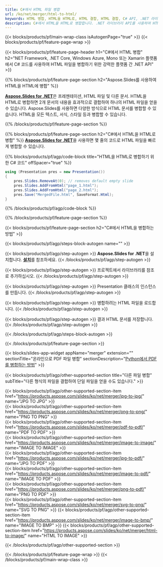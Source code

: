 ```yaml
---
title: C#에서 HTML 파일 병합
url: /ko/net/merger/html-to-html/
keywords: HTML 병합, HTML을 HTML로, HTML 결합, HTML 결합, C# API, .NET 라이브러리
description: C#에서 HTML을 HTML로 병합합니다. .NET 라이브러리 API를 사용하여 HTML 파일 결합
---
```


{{< blocks/products/pf/main-wrap-class isAutogenPage="true" >}}
{{< blocks/products/pf/feature-page-wrap >}}

{{< blocks/products/pf/feature-page-header h1="C#에서 HTML 병합" h2="NET Framework, .NET Core, Windows Azure, Mono 또는 Xamarin 플랫폼에서 C# 코드를 사용하여 HTML 파일을 병합하기 위한 강력한 플랫폼 간 .NET API" >}}

{{% blocks/products/pf/feature-page-section h2="Aspose.Slides를 사용하여 HTML을 HTML에 병합" %}}

[**Aspose.Slides for .NET**](https://products.aspose.com/slides/ko/net/)은 프레젠테이션, HTML 파일 및 다른 문서. HTML을 HTML로 병합하면 2개 문서의 내용을 효과적으로 결합하여 하나의 HTML 파일을 얻을 수 있습니다. Aspose.Slides를 사용하면 다양한 방식으로 HTML 문서를 병합할 수 있습니다. HTML을 모든 텍스트, 서식, 스타일 등과 병합할 수 있습니다.

{{% /blocks/products/pf/feature-page-section %}}




{{% blocks/products/pf/feature-page-section  h2="C#에서 HTML을 HTML로 병합" %}}
[**Aspose.Slides for .NET**](https://products.aspose.com/slides/ko/net/)을 사용하면 몇 줄의 코드로 HTML 파일을 빠르게 병합할 수 있습니다.

{{% blocks/products/pf/agp/code-block title="HTML을 HTML로 병합하기 위한 C# 코드" offSpacer="true" %}}
```cs
using (Presentation pres = new Presentation())
{
    pres.Slides.RemoveAt(0); // removes default empty slide
    pres.Slides.AddFromHtml("page_1.html");
    pres.Slides.AddFromHtml("page_2.html");
    pres.Save("MergedFile.html", SaveFormat.Html);
}
```
{{% /blocks/products/pf/agp/code-block %}}

{{% /blocks/products/pf/feature-page-section %}}




{{< blocks/products/pf/feature-page-section  h2="C#에서 HTML을 병합하는 방법" >}}


{{< blocks/products/pf/agp/steps-block-autogen name="" >}}


{{< blocks/products/pf/agp/step-autogen >}}
**Aspose.Slides for .NET**을 설치합니다. [**설치**](https://docs.aspose.com/slides/net/installation/)를 참조하세요.
{{< /blocks/products/pf/agp/step-autogen >}}

{{< blocks/products/pf/agp/step-autogen >}}
프로젝트에서 라이브러리를 참조로 추가하십시오.
{{< /blocks/products/pf/agp/step-autogen >}}

{{< blocks/products/pf/agp/step-autogen >}}
Presentation 클래스의 인스턴스를 만듭니다.
{{< /blocks/products/pf/agp/step-autogen >}}

{{< blocks/products/pf/agp/step-autogen >}}
병합하려는 HTML 파일을 로드합니다.
{{< /blocks/products/pf/agp/step-autogen >}}

{{< blocks/products/pf/agp/step-autogen >}}
결과 HTML 문서를 저장합니다.
{{< /blocks/products/pf/agp/step-autogen >}}


{{< /blocks/products/pf/agp/steps-block-autogen >}}


{{< /blocks/products/pf/feature-page-section >}}




{{< blocks/slides-app-widget  appName="merger" extension="" sectionTitle="온라인으로 PDF 파일 병합" sectionDescription="[Python에서 PDF를 병합하는 방법](https://products.aspose.com/slides/ko/python-net/merge/pdf/)" >}}

{{< blocks/products/pf/agp/other-supported-section title="다른 파일 병합" subTitle="다른 형식의 파일을 결합하여 단일 파일을 얻을 수도 있습니다." >}}

{{< blocks/products/pf/agp/other-supported-section-item href="https://products.aspose.com/slides/ko/net/merger/jpg-to-jpg/" name="JPG TO JPG" >}}  
{{< blocks/products/pf/agp/other-supported-section-item href="https://products.aspose.com/slides/ko/net/merger/png-to-png/" name="PNG TO PNG" >}}  
{{< blocks/products/pf/agp/other-supported-section-item href="https://products.aspose.com/slides/ko/net/merger/pdf-to-pdf/" name="PDF TO PDF" >}}  
{{< blocks/products/pf/agp/other-supported-section-item href="https://products.aspose.com/slides/ko/net/merger/image-to-image/" name="IMAGE TO IMAGE" >}}  
{{< blocks/products/pf/agp/other-supported-section-item href="https://products.aspose.com/slides/ko/net/merger/jpg-to-pdf/" name="JPG TO PDF" >}}  
{{< blocks/products/pf/agp/other-supported-section-item href="https://products.aspose.com/slides/ko/net/merger/image-to-pdf/" name="IMAGE TO PDF" >}}  
{{< blocks/products/pf/agp/other-supported-section-item href="https://products.aspose.com/slides/ko/net/merger/png-to-pdf/" name="PNG TO PDF" >}}  
{{< blocks/products/pf/agp/other-supported-section-item href="https://products.aspose.com/slides/ko/net/merger/svg-to-png/" name="SVG TO PNG" >}} 
{{< blocks/products/pf/agp/other-supported-section-item href="https://products.aspose.com/slides/ko/net/merger/image-to-bmp/" name="IMAGE TO BMP" >}} 
{{< blocks/products/pf/agp/other-supported-section-item href="https://products.aspose.com/slides/ko/net/merger/html-to-image/" name="HTML TO IMAGE" >}}  
  


{{< /blocks/products/pf/agp/other-supported-section >}}

{{< /blocks/products/pf/feature-page-wrap >}}
{{< /blocks/products/pf/main-wrap-class >}}